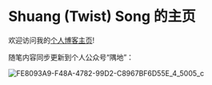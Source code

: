 # Shuang (Twist) Song 的主页

欢迎访问我的[个人博客主页](https://songshgeo.com)!

随笔内容同步更新到个人公众号“隅地”：

![FE8093A9-F48A-4782-99D2-C8967BF6D55E_4_5005_c](https://songshgeo-picgo-1302043007.cos.ap-beijing.myqcloud.com/uPic/FE8093A9-F48A-4782-99D2-C8967BF6D55E_4_5005_c.jpeg)
